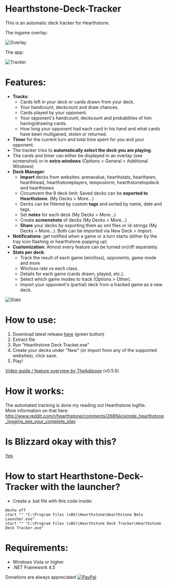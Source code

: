 Hearthstone-Deck-Tracker
========================

This is an automatic deck tracker for Hearthstone.

The ingame overlay:

![Overlay](http://i.imgur.com/EWd6Ung.jpg "The overlay")

The app: 

![Tracker](http://i.imgur.com/lwB9s76.png "The tracker")


Features:
=========
- **Tracks**:
  - Cards left in your deck or cards drawn from your deck.
  - Your handcount, deckcount and draw chances.
  - Cards played by your opponent.
  - Your opponent's handcount, deckcount and probablities of him having/drawing cards.
  - How long your opponent had each card in his hand and what cards have been mulliganed, stolen or returned.  
- **Timer** for the current turn and total time spent for you and your opponent.  
- The tracker tries to **automatically select the deck you are playing**.  
- The cards and timer can either be displayed in an overlay (see screenshot) or in **extra windows** (Options > General > Additional Windows)  
- **Deck Manager**:
  - **Import** decks from websites: arenavalue, hearthstats, hearthpwn, hearthhead, hearthstoneplayers, tempostorm, hearthstonetopdeck and hearthnews  
  - Circumvent the 9 deck limit: Saved decks can be **exported to Hearthstone**. (My Decks > More...)   
  - Decks can be filtered by custom **tags** and sorted by name, date and tags.  
  - Set **notes** for each deck (My Decks > More...)  
  - Create **screenshots** of decks (My Decks > More...)  
  - **Share** your decks by exporting them as xml files or id-strings (My Decks > More...). Both can be imported via New Deck > Import.  
- **Notifications**: get notified when a game or a turn starts (either by the tray icon flashing or hearthstone popping up)  
- **Customization**: Almost every feature can be turned on/off separately.
- **Stats per deck**:
  - Track the result of each game (win/loss), opponents, game mode and more
  - Win/loss rate vs each class.
  - Details for each game (cards drawn, played, etc.).
  - Select which game modes to track (Options > Other).  
  - Import your opponent's (partial) deck from a tracked game as a new deck.

![Stats](http://i.imgur.com/giLIQRE.png "Deck stats")


How to use: 
===========
1) Download latest release [here](https://github.com/Epix37/Hearthstone-Deck-Tracker/releases) (green button)  
2) Extract file  
3) Run "Hearthstone Deck Tracker.exe"  
4) Create your decks under "New" (or import from any of the supported websites), click save.  
5) Play!

[Video guide / feature overview by TheAdipose](https://www.youtube.com/watch?v=gNVlF83w-wY) (v0.5.6)


How it works:
=============
The automated tracking is done my reading out Hearthstone logfile.  
More information on that here:  http://www.reddit.com/r/hearthstone/comments/268fkk/simple_hearthstone_logging_see_your_complete_play

Is Blizzard okay with this?
=============
[Yes](https://twitter.com/bdbrode/status/511151446038179840)

How to start Hearthstone-Deck-Tracker with the launcher?
=============
- Create a .bat file with this code inside:
```
@echo off
start "" "C:\Program Files (x86)\Hearthstone\Hearthstone Beta Launcher.exe"
start "" "C:\Program Files (x86)\Hearthstone Deck Tracker\Hearthstone Deck Tracker.exe"
```
  
Requirements:
=============
- Windows Vista or higher
- .NET Framework 4.5


Donations are always appreciated
[![PayPal](https://www.paypalobjects.com/en_US/i/btn/btn_donate_SM.gif)](https://www.paypal.com/cgi-bin/webscr?cmd=_s-xclick&hosted_button_id=PZDMUT88NLFYJ)
